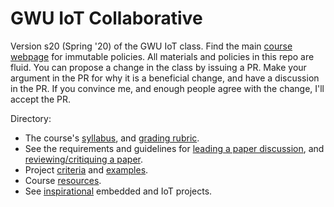 # GWU IoT Collaborative

Version s20 (Spring '20) of the GWU IoT class.
Find the main [course webpage](https://www2.seas.gwu.edu/~gparmer/classes/2020-01-01-Internet-of-Things-Systems-Security.html) for immutable policies.
All materials and policies in this repo are fluid.
You can propose a change in the class by issuing a PR.
Make your argument in the PR for why it is a beneficial change, and have a discussion in the PR.
If you convince me, and enough people agree with the change, I'll accept the PR.

Directory:

- The course's [syllabus](https://github.com/gwu-iot/collaboration/blob/master/syllabus.md), and [grading rubric](https://github.com/gwu-iot/collaboration/blob/master/grading.md).
- See the requirements and guidelines for [leading a paper discussion](https://github.com/gwu-iot/collaboration/blob/master/discussion_leader.md), and [reviewing/critiquing a paper](https://github.com/gwu-iot/collaboration/blob/master/paper_review.md).
- Project [criteria](https://github.com/gwu-iot/collaboration/blob/master/project_criteria.md) and [examples](https://github.com/gwu-iot/collaboration/blob/master/project_ideas.md).
- Course [resources](https://github.com/gwu-iot/collaboration/blob/master/resources/README.md).
- See [inspirational](https://github.com/gwu-iot/collaboration/blob/master/resources/inspiration.md) embedded and IoT projects.
